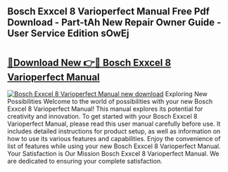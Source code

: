 ## Bosch Exxcel 8 Varioperfect Manual Free Pdf Download - Part-tAh New Repair Owner Guide - User Service Edition sOwEj

# <h2><a href="http://cf16125.oget.top/?id=Bosch+Exxcel+8+Varioperfect+Manual">🔗Download New 👉🔴 Bosch Exxcel 8 Varioperfect Manual</a></h2>

[![Bosch Exxcel 8 Varioperfect Manual new download](https://i.imgur.com/5g1atiW.png)](http://cf16125.oget.top/?id=Bosch+Exxcel+8+Varioperfect+Manual)
Exploring New Possibilities Welcome to the world of possibilities with your new Bosch Exxcel 8 Varioperfect Manual! This manual explores its potential for creativity and innovation. To get started with your Bosch Exxcel 8 Varioperfect Manual, please read this user manual carefully before use. It includes detailed instructions for product setup, as well as information on how to use its various features and capabilities. Enjoy the convenience of list of features while using your new Bosch Exxcel 8 Varioperfect Manual. Your Satisfaction is Our Mission Bosch Exxcel 8 Varioperfect Manual. We are dedicated to ensuring your complete satisfaction.
